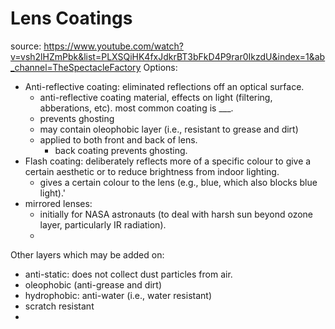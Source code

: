# Lens Coatings


source: https://www.youtube.com/watch?v=vsh2lHZmPbk&list=PLXSQiHK4fxJdkrBT3bFkD4P9rar0IkzdU&index=1&ab_channel=TheSpectacleFactory
Options:
- Anti-reflective coating: eliminated reflections off an optical surface.
  - anti-reflective coating material, effects on light (filtering, abberations, etc). most common coating is ___. 
  - prevents ghosting
  - may contain oleophobic layer (i.e., resistant to grease and dirt)
  - applied to both front and back of lens.
    - back coating prevents ghosting.   
- Flash coating: deliberately reflects more of a specific colour to give a certain aesthetic or to reduce brightness from indoor lighting.
  - gives a certain colour to the lens (e.g., blue, which also blocks blue light).'
- mirrored lenses:
  - initially for NASA astronauts (to deal with harsh sun beyond ozone layer, particularly IR radiation).
  -      


Other layers which may be added on:
- anti-static: does not collect dust particles from air.
- oleophobic (anti-grease and dirt)
- hydrophobic: anti-water (i.e., water resistant)
- scratch resistant
- 
